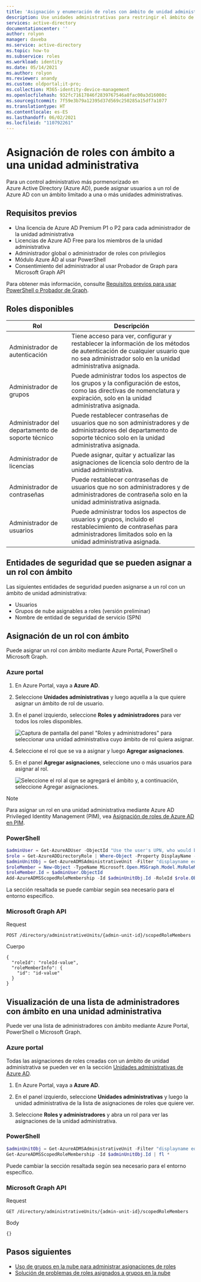 ```yaml
---
title: 'Asignación y enumeración de roles con ámbito de unidad administrativa: Azure Active Directory | Microsoft Docs'
description: Use unidades administrativas para restringir el ámbito de las asignaciones de roles en Azure Active Directory.
services: active-directory
documentationcenter: ''
author: rolyon
manager: daveba
ms.service: active-directory
ms.topic: how-to
ms.subservice: roles
ms.workload: identity
ms.date: 05/14/2021
ms.author: rolyon
ms.reviewer: anandy
ms.custom: oldportal;it-pro;
ms.collection: M365-identity-device-management
ms.openlocfilehash: 932fc71617846f2839767546a8fac00a3d16008c
ms.sourcegitcommit: 7f59e3b79a12395d37d569c250285a15df7a1077
ms.translationtype: HT
ms.contentlocale: es-ES
ms.lasthandoff: 06/02/2021
ms.locfileid: "110792261"
---
```

# <a name="assign-scoped-roles-to-an-administrative-unit"></a>Asignación de roles con ámbito a una unidad administrativa

Para un control administrativo más pormenorizado en Azure Active Directory (Azure AD), puede asignar usuarios a un rol de Azure AD con un ámbito limitado a una o más unidades administrativas.

## <a name="prerequisites"></a>Requisitos previos

- Una licencia de Azure AD Premium P1 o P2 para cada administrador de la unidad administrativa
- Licencias de Azure AD Free para los miembros de la unidad administrativa
- Administrador global o administrador de roles con privilegios
- Módulo Azure AD al usar PowerShell
- Consentimiento del administrador al usar Probador de Graph para Microsoft Graph API

Para obtener más información, consulte [Requisitos previos para usar PowerShell o Probador de Graph](prerequisites.md).


## <a name="available-roles"></a>Roles disponibles

Rol  |  Descripción
----- |  -----------
Administrador de autenticación  |  Tiene acceso para ver, configurar y restablecer la información de los métodos de autenticación de cualquier usuario que no sea administrador solo en la unidad administrativa asignada.
Administrador de grupos  |  Puede administrar todos los aspectos de los grupos y la configuración de estos, como las directivas de nomenclatura y expiración, solo en la unidad administrativa asignada.
Administrador del departamento de soporte técnico  |  Puede restablecer contraseñas de usuarios que no son administradores y de administradores del departamento de soporte técnico solo en la unidad administrativa asignada.
Administrador de licencias  |  Puede asignar, quitar y actualizar las asignaciones de licencia solo dentro de la unidad administrativa.
Administrador de contraseñas  |  Puede restablecer contraseñas de usuarios que no son administradores y de administradores de contraseña solo en la unidad administrativa asignada.
Administrador de usuarios  |  Puede administrar todos los aspectos de usuarios y grupos, incluido el restablecimiento de contraseñas para administradores limitados solo en la unidad administrativa asignada.

## <a name="security-principals-that-can-be-assigned-to-a-scoped-role"></a>Entidades de seguridad que se pueden asignar a un rol con ámbito

Las siguientes entidades de seguridad pueden asignarse a un rol con un ámbito de unidad administrativa:

* Usuarios
* Grupos de nube asignables a roles (versión preliminar)
* Nombre de entidad de seguridad de servicio (SPN)

## <a name="assign-a-scoped-role"></a>Asignación de un rol con ámbito

Puede asignar un rol con ámbito mediante Azure Portal, PowerShell o Microsoft Graph.

### <a name="azure-portal"></a>Azure portal

1. En Azure Portal, vaya a **Azure AD**.

1. Seleccione **Unidades administrativas** y luego aquella a la que quiere asignar un ámbito de rol de usuario. 

1. En el panel izquierdo, seleccione **Roles y administradores** para ver todos los roles disponibles.

   ![Captura de pantalla del panel "Roles y administradores" para seleccionar una unidad administrativa cuyo ámbito de rol quiera asignar.](./media/admin-units-assign-roles/select-role-to-scope.png)

1. Seleccione el rol que se va a asignar y luego **Agregar asignaciones**. 

1. En el panel **Agregar asignaciones**, seleccione uno o más usuarios para asignar al rol.

   ![Seleccione el rol al que se agregará el ámbito y, a continuación, seleccione Agregar asignaciones.](./media/admin-units-assign-roles/select-add-assignment.png)

> [!Note]
> Para asignar un rol en una unidad administrativa mediante Azure AD Privileged Identity Management (PIM), vea [Asignación de roles de Azure AD en PIM](../privileged-identity-management/pim-how-to-add-role-to-user.md?tabs=new#assign-a-role-with-restricted-scope).

### <a name="powershell"></a>PowerShell

```powershell
$adminUser = Get-AzureADUser -ObjectId "Use the user's UPN, who would be an admin on this unit"
$role = Get-AzureADDirectoryRole | Where-Object -Property DisplayName -EQ -Value "User Administrator"
$adminUnitObj = Get-AzureADMSAdministrativeUnit -Filter "displayname eq 'The display name of the unit'"
$roleMember = New-Object -TypeName Microsoft.Open.MSGraph.Model.MsRoleMemberInfo
$roleMember.Id = $adminUser.ObjectId
Add-AzureADMSScopedRoleMembership -Id $adminUnitObj.Id -RoleId $role.ObjectId -RoleMemberInfo $roleMember
```

La sección resaltada se puede cambiar según sea necesario para el entorno específico.

### <a name="microsoft-graph-api"></a>Microsoft Graph API

Request

```http
POST /directory/administrativeUnits/{admin-unit-id}/scopedRoleMembers
```
    
Cuerpo

```http
{
  "roleId": "roleId-value",
  "roleMemberInfo": {
    "id": "id-value"
  }
}
```

## <a name="view-a-list-of-the-scoped-admins-in-an-administrative-unit"></a>Visualización de una lista de administradores con ámbito en una unidad administrativa

Puede ver una lista de administradores con ámbito mediante Azure Portal, PowerShell o Microsoft Graph.

### <a name="azure-portal"></a>Azure portal

Todas las asignaciones de roles creadas con un ámbito de unidad administrativa se pueden ver en la sección [Unidades administrativas de Azure AD](https://ms.portal.azure.com/?microsoft_aad_iam_adminunitprivatepreview=true&microsoft_aad_iam_rbacv2=true#blade/Microsoft_AAD_IAM/ActiveDirectoryMenuBlade/AdminUnit). 

1. En Azure Portal, vaya a **Azure AD**.

1. En el panel izquierdo, seleccione **Unidades administrativas** y luego la unidad administrativa de la lista de asignaciones de roles que quiere ver. 

1. Seleccione **Roles y administradores** y abra un rol para ver las asignaciones de la unidad administrativa.

### <a name="powershell"></a>PowerShell

```powershell
$adminUnitObj = Get-AzureADMSAdministrativeUnit -Filter "displayname eq 'The display name of the unit'"
Get-AzureADMSScopedRoleMembership -Id $adminUnitObj.Id | fl *
```

Puede cambiar la sección resaltada según sea necesario para el entorno específico.

### <a name="microsoft-graph-api"></a>Microsoft Graph API

Request

```http
GET /directory/administrativeUnits/{admin-unit-id}/scopedRoleMembers
```

Body

```http
{}
```

## <a name="next-steps"></a>Pasos siguientes

- [Uso de grupos en la nube para administrar asignaciones de roles](groups-concept.md)
- [Solución de problemas de roles asignados a grupos en la nube](groups-faq-troubleshooting.md)
